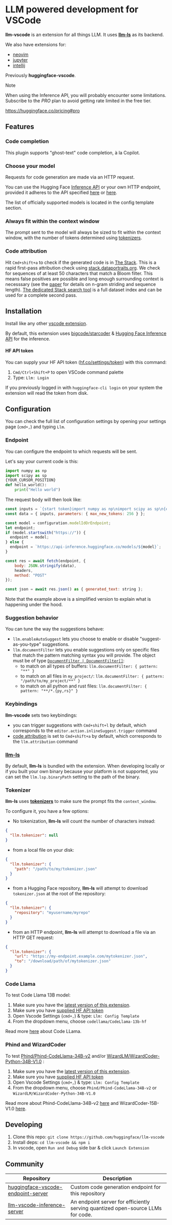 # LLM powered development for VSCode

**llm-vscode** is an extension for all things LLM. It uses [**llm-ls**](https://github.com/huggingface/llm-ls) as its backend.

We also have extensions for:
* [neovim](https://github.com/huggingface/llm.nvim)
* [jupyter](https://github.com/bigcode-project/jupytercoder)
* [intellij](https://github.com/huggingface/llm-intellij)

Previously **huggingface-vscode**.

> [!NOTE]
> When using the Inference API, you will probably encounter some limitations. Subscribe to the *PRO* plan to avoid getting rate limited in the free tier.
>
> https://huggingface.co/pricing#pro

## Features

### Code completion

This plugin supports "ghost-text" code completion, à la Copilot.

### Choose your model

Requests for code generation are made via an HTTP request.

You can use the Hugging Face [Inference API](https://huggingface.co/inference-api) or your own HTTP endpoint, provided it adheres to the API specified [here](https://huggingface.co/docs/api-inference/detailed_parameters#text-generation-task) or [here](https://huggingface.github.io/text-generation-inference/#/Text%20Generation%20Inference/generate).

The list of officially supported models is located in the config template section.

### Always fit within the context window

The prompt sent to the model will always be sized to fit within the context window, with the number of tokens determined using [tokenizers](https://github.com/huggingface/tokenizers).

### Code attribution

Hit `Cmd+shift+a` to check if the generated code is in [The Stack](https://huggingface.co/datasets/bigcode/the-stack).
This is a rapid first-pass attribution check using [stack.dataportraits.org](https://stack.dataportraits.org).
We check for sequences of at least 50 characters that match a Bloom filter.
This means false positives are possible and long enough surrounding context is necesssary (see the [paper](https://dataportraits.org/) for details on n-gram striding and sequence length).
[The dedicated Stack search tool](https://hf.co/spaces/bigcode/search) is a full dataset index and can be used for a complete second pass. 

## Installation

Install like any other [vscode extension](https://marketplace.visualstudio.com/items?itemName=HuggingFace.huggingface-vscode).

By default, this extension uses [bigcode/starcoder](https://huggingface.co/bigcode/starcoder) & [Hugging Face Inference API](https://huggingface.co/inference-api) for the inference.

#### HF API token

You can supply your HF API token ([hf.co/settings/token](https://hf.co/settings/token)) with this command:
1. `Cmd/Ctrl+Shift+P` to open VSCode command palette
2. Type: `Llm: Login`

If you previously logged in with `huggingface-cli login` on your system the extension will read the token from disk.

## Configuration

You can check the full list of configuration settings by opening your settings page (`cmd+,`) and typing `Llm`.

### Endpoint

You can configure the endpoint to which requests will be sent.

Let's say your current code is this:
```py
import numpy as np
import scipy as sp
{YOUR_CURSOR_POSITION}
def hello_world():
    print("Hello world")
```

The request body will then look like:
```js
const inputs = `{start token}import numpy as np\nimport scipy as sp\n{end token}def hello_world():\n    print("Hello world"){middle token}`
const data = { inputs, parameters: { max_new_tokens: 256 } };

const model = configuration.modelIdOrEndpoint;
let endpoint;
if (model.startswith("https://")) {
  endpoint = model;
} else {
  endpoint = `https://api-inference.huggingface.co/models/${model}`;
}

const res = await fetch(endpoint, {
    body: JSON.stringify(data),
    headers,
    method: "POST"
});

const json = await res.json() as { generated_text: string };
```

Note that the example above is a simplified version to explain what is happening under the hood.

### Suggestion behavior

You can tune the way the suggestions behave:
- `llm.enableAutoSuggest` lets you choose to enable or disable "suggest-as-you-type" suggestions.
- `llm.documentFilter` lets you enable suggestions only on specific files that match the pattern matching syntax you will provide. The object must be of type [`DocumentFilter | DocumentFilter[]`](https://microsoft.github.io/language-server-protocol/specifications/lsp/3.17/specification/#documentFilter):
  - to match on all types of buffers: `llm.documentFilter: { pattern: "**" }`
  - to match on all files in `my_project/`: `llm.documentFilter: { pattern: "/path/to/my_project/**" }`
  - to match on all python and rust files: `llm.documentFilter: { pattern: "**/*.{py,rs}" }`

### Keybindings

**llm-vscode** sets two keybindings:
* you can trigger suggestions with `Cmd+shift+l` by default, which corresponds to the `editor.action.inlineSuggest.trigger` command
* [code attribution](#code-attribution) is set to `Cmd+shift+a` by default, which corresponds to the `llm.attribution` command

### [**llm-ls**](https://github.com/huggingface/llm-ls)

By default, **llm-ls** is bundled with the extension. When developing locally or if you built your own binary because your platform is not supported, you can set the `llm.lsp.binaryPath` setting to the path of the binary.

### Tokenizer

**llm-ls** uses [**tokenizers**](https://github.com/huggingface/tokenizers) to make sure the prompt fits the `context_window`.

To configure it, you have a few options:
* No tokenization, **llm-ls** will count the number of characters instead:
```json
{
  "llm.tokenizer": null
}
```
* from a local file on your disk:
```json
{
  "llm.tokenizer": {
    "path": "/path/to/my/tokenizer.json"
  }
}
```
* from a Hugging Face repository, **llm-ls** will attempt to download `tokenizer.json` at the root of the repository:
```json
{
  "llm.tokenizer": {
    "repository": "myusername/myrepo"
  }
}
```
* from an HTTP endpoint, **llm-ls** will attempt to download a file via an HTTP GET request:
```json
{
  "llm.tokenizer": {
    "url": "https://my-endpoint.example.com/mytokenizer.json",
    "to": "/download/path/of/mytokenizer.json"
  }
}
```

### Code Llama

To test Code Llama 13B model:
1. Make sure you have the [latest version of this extension](#installing).
2. Make sure you have [supplied HF API token](#hf-api-token)
3. Open Vscode Settings (`cmd+,`) & type: `Llm: Config Template`
4. From the dropdown menu, choose `codellama/CodeLlama-13b-hf`

Read more [here](https://huggingface.co/blog/codellama) about Code LLama.

### Phind and WizardCoder

To test [Phind/Phind-CodeLlama-34B-v2](https://hf.co/Phind/Phind-CodeLlama-34B-v2) and/or [WizardLM/WizardCoder-Python-34B-V1.0](https://hf.co/WizardLM/WizardCoder-Python-34B-V1.0) :
1. Make sure you have the [latest version of this extension](#installing).
2. Make sure you have [supplied HF API token](#hf-api-token)
3. Open Vscode Settings (`cmd+,`) & type: `Llm: Config Template`
4. From the dropdown menu, choose `Phind/Phind-CodeLlama-34B-v2` or `WizardLM/WizardCoder-Python-34B-V1.0`

Read more about Phind-CodeLlama-34B-v2 [here](https://huggingface.co/Phind/Phind-CodeLlama-34B-v2) and WizardCoder-15B-V1.0 [here](https://huggingface.co/WizardLM/WizardCoder-15B-V1.0).

## Developing

1. Clone this repo: `git clone https://github.com/huggingface/llm-vscode`
2. Install deps: `cd llm-vscode && npm i`
3. In vscode, open `Run and Debug` side bar & click `Launch Extension`

## Community

| Repository | Description |
| --- | --- |
| [huggingface-vscode-endpoint-server](https://github.com/LucienShui/huggingface-vscode-endpoint-server) | Custom code generation endpoint for this repository |
| [llm-vscode-inference-server](https://github.com/wangcx18/llm-vscode-inference-server) | An endpoint server for efficiently serving quantized open-source LLMs for code. |
